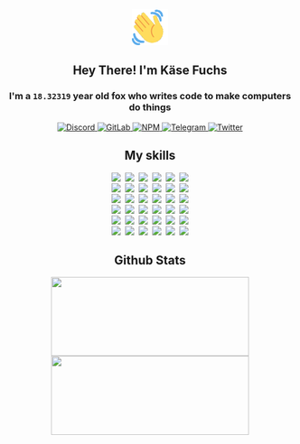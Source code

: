 <div><p align=center><img src=./resources/images/wave.gif width=64px height=64px></p><h2 align=center>Hey There! I'm Käse Fuchs</h2><h3 align=center>I'm a <code>18.32319</code> year old fox who writes code to make computers do things</h3><p align=center><a href=https://discord.com/users/507526681125322772><img alt=Discord src="https://img.shields.io/badge/Discord-5865F2?logo=discord&logoColor=white&style=flat-square#f73e91a6764f923f49c25ba02eaac89e"> </a><a href=https://gitlab.com/kasefuchs><img alt=GitLab src="https://img.shields.io/badge/GitLab-330F63?logo=gitlab&logoColor=white&style=flat-square#f73e91a6764f923f49c25ba02eaac89e"> </a><a href=https://npmjs.com/~kasefuchs><img alt=NPM src="https://img.shields.io/badge/NPM-CB3837?logo=npm&logoColor=white&style=flat-square#f73e91a6764f923f49c25ba02eaac89e"> </a><a href=https://t.me/kasefuchs><img alt=Telegram src="https://img.shields.io/badge/Telegram-2CA5E0?logo=telegram&logoColor=white&style=flat-square#f73e91a6764f923f49c25ba02eaac89e"> </a><a href=https://twitter.com/kasefuchs><img alt=Twitter src="https://img.shields.io/badge/Twitter-1DA1F2?logo=twitter&logoColor=white&style=flat-square#f73e91a6764f923f49c25ba02eaac89e"></a></p><h2 align=center>My skills</h2><p align=center><a href=https://aws.amazon.com/ ><picture><source srcset="https://skillicons.dev/icons?i=aws&theme=dark#f73e91a6764f923f49c25ba02eaac89e" media="(prefers-color-scheme: dark)"><source srcset="https://skillicons.dev/icons?i=aws&theme=light#f73e91a6764f923f49c25ba02eaac89e" media="(prefers-color-scheme: light), (prefers-color-scheme: no-preference)"><img src="https://skillicons.dev/icons?i=aws&theme=light#f73e91a6764f923f49c25ba02eaac89e"></picture></a>&nbsp;&nbsp;<a href=https://en.wikipedia.org/wiki/Bash_(Unix_shell)><picture><source srcset="https://skillicons.dev/icons?i=bash&theme=dark#f73e91a6764f923f49c25ba02eaac89e" media="(prefers-color-scheme: dark)"><source srcset="https://skillicons.dev/icons?i=bash&theme=light#f73e91a6764f923f49c25ba02eaac89e" media="(prefers-color-scheme: light), (prefers-color-scheme: no-preference)"><img src="https://skillicons.dev/icons?i=bash&theme=light#f73e91a6764f923f49c25ba02eaac89e"></picture></a>&nbsp;&nbsp;<a href=https://discord.com/developers/docs><picture><source srcset="https://skillicons.dev/icons?i=bots&theme=dark#f73e91a6764f923f49c25ba02eaac89e" media="(prefers-color-scheme: dark)"><source srcset="https://skillicons.dev/icons?i=bots&theme=light#f73e91a6764f923f49c25ba02eaac89e" media="(prefers-color-scheme: light), (prefers-color-scheme: no-preference)"><img src="https://skillicons.dev/icons?i=bots&theme=light#f73e91a6764f923f49c25ba02eaac89e"></picture></a>&nbsp;&nbsp;<a href=https://www.cloudflare.com/ ><picture><source srcset="https://skillicons.dev/icons?i=cloudflare&theme=dark#f73e91a6764f923f49c25ba02eaac89e" media="(prefers-color-scheme: dark)"><source srcset="https://skillicons.dev/icons?i=cloudflare&theme=light#f73e91a6764f923f49c25ba02eaac89e" media="(prefers-color-scheme: light), (prefers-color-scheme: no-preference)"><img src="https://skillicons.dev/icons?i=cloudflare&theme=light#f73e91a6764f923f49c25ba02eaac89e"></picture></a>&nbsp;&nbsp;<a href=https://en.wikipedia.org/wiki/CSS><picture><source srcset="https://skillicons.dev/icons?i=css&theme=dark#f73e91a6764f923f49c25ba02eaac89e" media="(prefers-color-scheme: dark)"><source srcset="https://skillicons.dev/icons?i=css&theme=light#f73e91a6764f923f49c25ba02eaac89e" media="(prefers-color-scheme: light), (prefers-color-scheme: no-preference)"><img src="https://skillicons.dev/icons?i=css&theme=light#f73e91a6764f923f49c25ba02eaac89e"></picture></a>&nbsp;&nbsp;<a href=https://www.docker.com/ ><picture><source srcset="https://skillicons.dev/icons?i=docker&theme=dark#f73e91a6764f923f49c25ba02eaac89e" media="(prefers-color-scheme: dark)"><source srcset="https://skillicons.dev/icons?i=docker&theme=light#f73e91a6764f923f49c25ba02eaac89e" media="(prefers-color-scheme: light), (prefers-color-scheme: no-preference)"><img src="https://skillicons.dev/icons?i=docker&theme=light#f73e91a6764f923f49c25ba02eaac89e"></picture></a><br><a href=https://www.electronjs.org/ ><picture><source srcset="https://skillicons.dev/icons?i=electron&theme=dark#f73e91a6764f923f49c25ba02eaac89e" media="(prefers-color-scheme: dark)"><source srcset="https://skillicons.dev/icons?i=electron&theme=light#f73e91a6764f923f49c25ba02eaac89e" media="(prefers-color-scheme: light), (prefers-color-scheme: no-preference)"><img src="https://skillicons.dev/icons?i=electron&theme=light#f73e91a6764f923f49c25ba02eaac89e"></picture></a>&nbsp;&nbsp;<a href=https://expressjs.com/ ><picture><source srcset="https://skillicons.dev/icons?i=express&theme=dark#f73e91a6764f923f49c25ba02eaac89e" media="(prefers-color-scheme: dark)"><source srcset="https://skillicons.dev/icons?i=express&theme=light#f73e91a6764f923f49c25ba02eaac89e" media="(prefers-color-scheme: light), (prefers-color-scheme: no-preference)"><img src="https://skillicons.dev/icons?i=express&theme=light#f73e91a6764f923f49c25ba02eaac89e"></picture></a>&nbsp;&nbsp;<a href=https://www.figma.com/ ><picture><source srcset="https://skillicons.dev/icons?i=figma&theme=dark#f73e91a6764f923f49c25ba02eaac89e" media="(prefers-color-scheme: dark)"><source srcset="https://skillicons.dev/icons?i=figma&theme=light#f73e91a6764f923f49c25ba02eaac89e" media="(prefers-color-scheme: light), (prefers-color-scheme: no-preference)"><img src="https://skillicons.dev/icons?i=figma&theme=light#f73e91a6764f923f49c25ba02eaac89e"></picture></a>&nbsp;&nbsp;<a href=https://firebase.google.com/ ><picture><source srcset="https://skillicons.dev/icons?i=firebase&theme=dark#f73e91a6764f923f49c25ba02eaac89e" media="(prefers-color-scheme: dark)"><source srcset="https://skillicons.dev/icons?i=firebase&theme=light#f73e91a6764f923f49c25ba02eaac89e" media="(prefers-color-scheme: light), (prefers-color-scheme: no-preference)"><img src="https://skillicons.dev/icons?i=firebase&theme=light#f73e91a6764f923f49c25ba02eaac89e"></picture></a>&nbsp;&nbsp;<a href=https://flask.palletsprojects.com/ ><picture><source srcset="https://skillicons.dev/icons?i=flask&theme=dark#f73e91a6764f923f49c25ba02eaac89e" media="(prefers-color-scheme: dark)"><source srcset="https://skillicons.dev/icons?i=flask&theme=light#f73e91a6764f923f49c25ba02eaac89e" media="(prefers-color-scheme: light), (prefers-color-scheme: no-preference)"><img src="https://skillicons.dev/icons?i=flask&theme=light#f73e91a6764f923f49c25ba02eaac89e"></picture></a>&nbsp;&nbsp;<a href=https://cloud.google.com/ ><picture><source srcset="https://skillicons.dev/icons?i=gcp&theme=dark#f73e91a6764f923f49c25ba02eaac89e" media="(prefers-color-scheme: dark)"><source srcset="https://skillicons.dev/icons?i=gcp&theme=light#f73e91a6764f923f49c25ba02eaac89e" media="(prefers-color-scheme: light), (prefers-color-scheme: no-preference)"><img src="https://skillicons.dev/icons?i=gcp&theme=light#f73e91a6764f923f49c25ba02eaac89e"></picture></a><br><a href=https://git-scm.com/ ><picture><source srcset="https://skillicons.dev/icons?i=git&theme=dark#f73e91a6764f923f49c25ba02eaac89e" media="(prefers-color-scheme: dark)"><source srcset="https://skillicons.dev/icons?i=git&theme=light#f73e91a6764f923f49c25ba02eaac89e" media="(prefers-color-scheme: light), (prefers-color-scheme: no-preference)"><img src="https://skillicons.dev/icons?i=git&theme=light#f73e91a6764f923f49c25ba02eaac89e"></picture></a>&nbsp;&nbsp;<a href=https://github.com/ ><picture><source srcset="https://skillicons.dev/icons?i=github&theme=dark#f73e91a6764f923f49c25ba02eaac89e" media="(prefers-color-scheme: dark)"><source srcset="https://skillicons.dev/icons?i=github&theme=light#f73e91a6764f923f49c25ba02eaac89e" media="(prefers-color-scheme: light), (prefers-color-scheme: no-preference)"><img src="https://skillicons.dev/icons?i=github&theme=light#f73e91a6764f923f49c25ba02eaac89e"></picture></a>&nbsp;&nbsp;<a href=https://gitlab.com/ ><picture><source srcset="https://skillicons.dev/icons?i=gitlab&theme=dark#f73e91a6764f923f49c25ba02eaac89e" media="(prefers-color-scheme: dark)"><source srcset="https://skillicons.dev/icons?i=gitlab&theme=light#f73e91a6764f923f49c25ba02eaac89e" media="(prefers-color-scheme: light), (prefers-color-scheme: no-preference)"><img src="https://skillicons.dev/icons?i=gitlab&theme=light#f73e91a6764f923f49c25ba02eaac89e"></picture></a>&nbsp;&nbsp;<a href=https://www.heroku.com/ ><picture><source srcset="https://skillicons.dev/icons?i=heroku&theme=dark#f73e91a6764f923f49c25ba02eaac89e" media="(prefers-color-scheme: dark)"><source srcset="https://skillicons.dev/icons?i=heroku&theme=light#f73e91a6764f923f49c25ba02eaac89e" media="(prefers-color-scheme: light), (prefers-color-scheme: no-preference)"><img src="https://skillicons.dev/icons?i=heroku&theme=light#f73e91a6764f923f49c25ba02eaac89e"></picture></a>&nbsp;&nbsp;<a href=https://en.wikipedia.org/wiki/HTML><picture><source srcset="https://skillicons.dev/icons?i=html&theme=dark#f73e91a6764f923f49c25ba02eaac89e" media="(prefers-color-scheme: dark)"><source srcset="https://skillicons.dev/icons?i=html&theme=light#f73e91a6764f923f49c25ba02eaac89e" media="(prefers-color-scheme: light), (prefers-color-scheme: no-preference)"><img src="https://skillicons.dev/icons?i=html&theme=light#f73e91a6764f923f49c25ba02eaac89e"></picture></a>&nbsp;&nbsp;<a href=https://en.wikipedia.org/wiki/JavaScript><picture><source srcset="https://skillicons.dev/icons?i=js&theme=dark#f73e91a6764f923f49c25ba02eaac89e" media="(prefers-color-scheme: dark)"><source srcset="https://skillicons.dev/icons?i=js&theme=light#f73e91a6764f923f49c25ba02eaac89e" media="(prefers-color-scheme: light), (prefers-color-scheme: no-preference)"><img src="https://skillicons.dev/icons?i=js&theme=light#f73e91a6764f923f49c25ba02eaac89e"></picture></a><br><a href=https://en.wikipedia.org/wiki/Linux><picture><source srcset="https://skillicons.dev/icons?i=linux&theme=dark#f73e91a6764f923f49c25ba02eaac89e" media="(prefers-color-scheme: dark)"><source srcset="https://skillicons.dev/icons?i=linux&theme=light#f73e91a6764f923f49c25ba02eaac89e" media="(prefers-color-scheme: light), (prefers-color-scheme: no-preference)"><img src="https://skillicons.dev/icons?i=linux&theme=light#f73e91a6764f923f49c25ba02eaac89e"></picture></a>&nbsp;&nbsp;<a href=https://mui.com/ ><picture><source srcset="https://skillicons.dev/icons?i=materialui&theme=dark#f73e91a6764f923f49c25ba02eaac89e" media="(prefers-color-scheme: dark)"><source srcset="https://skillicons.dev/icons?i=materialui&theme=light#f73e91a6764f923f49c25ba02eaac89e" media="(prefers-color-scheme: light), (prefers-color-scheme: no-preference)"><img src="https://skillicons.dev/icons?i=materialui&theme=light#f73e91a6764f923f49c25ba02eaac89e"></picture></a>&nbsp;&nbsp;<a href=https://en.wikipedia.org/wiki/Markdown><picture><source srcset="https://skillicons.dev/icons?i=md&theme=dark#f73e91a6764f923f49c25ba02eaac89e" media="(prefers-color-scheme: dark)"><source srcset="https://skillicons.dev/icons?i=md&theme=light#f73e91a6764f923f49c25ba02eaac89e" media="(prefers-color-scheme: light), (prefers-color-scheme: no-preference)"><img src="https://skillicons.dev/icons?i=md&theme=light#f73e91a6764f923f49c25ba02eaac89e"></picture></a>&nbsp;&nbsp;<a href=https://www.mongodb.com/ ><picture><source srcset="https://skillicons.dev/icons?i=mongodb&theme=dark#f73e91a6764f923f49c25ba02eaac89e" media="(prefers-color-scheme: dark)"><source srcset="https://skillicons.dev/icons?i=mongodb&theme=light#f73e91a6764f923f49c25ba02eaac89e" media="(prefers-color-scheme: light), (prefers-color-scheme: no-preference)"><img src="https://skillicons.dev/icons?i=mongodb&theme=light#f73e91a6764f923f49c25ba02eaac89e"></picture></a>&nbsp;&nbsp;<a href=https://www.mysql.com/ ><picture><source srcset="https://skillicons.dev/icons?i=mysql&theme=dark#f73e91a6764f923f49c25ba02eaac89e" media="(prefers-color-scheme: dark)"><source srcset="https://skillicons.dev/icons?i=mysql&theme=light#f73e91a6764f923f49c25ba02eaac89e" media="(prefers-color-scheme: light), (prefers-color-scheme: no-preference)"><img src="https://skillicons.dev/icons?i=mysql&theme=light#f73e91a6764f923f49c25ba02eaac89e"></picture></a>&nbsp;&nbsp;<a href=https://nextjs.org/ ><picture><source srcset="https://skillicons.dev/icons?i=nextjs&theme=dark#f73e91a6764f923f49c25ba02eaac89e" media="(prefers-color-scheme: dark)"><source srcset="https://skillicons.dev/icons?i=nextjs&theme=light#f73e91a6764f923f49c25ba02eaac89e" media="(prefers-color-scheme: light), (prefers-color-scheme: no-preference)"><img src="https://skillicons.dev/icons?i=nextjs&theme=light#f73e91a6764f923f49c25ba02eaac89e"></picture></a><br><a href=https://nodejs.org/en/ ><picture><source srcset="https://skillicons.dev/icons?i=nodejs&theme=dark#f73e91a6764f923f49c25ba02eaac89e" media="(prefers-color-scheme: dark)"><source srcset="https://skillicons.dev/icons?i=nodejs&theme=light#f73e91a6764f923f49c25ba02eaac89e" media="(prefers-color-scheme: light), (prefers-color-scheme: no-preference)"><img src="https://skillicons.dev/icons?i=nodejs&theme=light#f73e91a6764f923f49c25ba02eaac89e"></picture></a>&nbsp;&nbsp;<a href=https://www.postgresql.org/ ><picture><source srcset="https://skillicons.dev/icons?i=postgres&theme=dark#f73e91a6764f923f49c25ba02eaac89e" media="(prefers-color-scheme: dark)"><source srcset="https://skillicons.dev/icons?i=postgres&theme=light#f73e91a6764f923f49c25ba02eaac89e" media="(prefers-color-scheme: light), (prefers-color-scheme: no-preference)"><img src="https://skillicons.dev/icons?i=postgres&theme=light#f73e91a6764f923f49c25ba02eaac89e"></picture></a>&nbsp;&nbsp;<a href=https://learn.microsoft.com/en-us/powershell/ ><picture><source srcset="https://skillicons.dev/icons?i=powershell&theme=dark#f73e91a6764f923f49c25ba02eaac89e" media="(prefers-color-scheme: dark)"><source srcset="https://skillicons.dev/icons?i=powershell&theme=light#f73e91a6764f923f49c25ba02eaac89e" media="(prefers-color-scheme: light), (prefers-color-scheme: no-preference)"><img src="https://skillicons.dev/icons?i=powershell&theme=light#f73e91a6764f923f49c25ba02eaac89e"></picture></a>&nbsp;&nbsp;<a href=https://www.python.org/ ><picture><source srcset="https://skillicons.dev/icons?i=py&theme=dark#f73e91a6764f923f49c25ba02eaac89e" media="(prefers-color-scheme: dark)"><source srcset="https://skillicons.dev/icons?i=py&theme=light#f73e91a6764f923f49c25ba02eaac89e" media="(prefers-color-scheme: light), (prefers-color-scheme: no-preference)"><img src="https://skillicons.dev/icons?i=py&theme=light#f73e91a6764f923f49c25ba02eaac89e"></picture></a>&nbsp;&nbsp;<a href=https://www.raspberrypi.org/ ><picture><source srcset="https://skillicons.dev/icons?i=raspberrypi&theme=dark#f73e91a6764f923f49c25ba02eaac89e" media="(prefers-color-scheme: dark)"><source srcset="https://skillicons.dev/icons?i=raspberrypi&theme=light#f73e91a6764f923f49c25ba02eaac89e" media="(prefers-color-scheme: light), (prefers-color-scheme: no-preference)"><img src="https://skillicons.dev/icons?i=raspberrypi&theme=light#f73e91a6764f923f49c25ba02eaac89e"></picture></a>&nbsp;&nbsp;<a href=https://reactjs.org/ ><picture><source srcset="https://skillicons.dev/icons?i=react&theme=dark#f73e91a6764f923f49c25ba02eaac89e" media="(prefers-color-scheme: dark)"><source srcset="https://skillicons.dev/icons?i=react&theme=light#f73e91a6764f923f49c25ba02eaac89e" media="(prefers-color-scheme: light), (prefers-color-scheme: no-preference)"><img src="https://skillicons.dev/icons?i=react&theme=light#f73e91a6764f923f49c25ba02eaac89e"></picture></a><br><a href=https://redux.js.org/ ><picture><source srcset="https://skillicons.dev/icons?i=redux&theme=dark#f73e91a6764f923f49c25ba02eaac89e" media="(prefers-color-scheme: dark)"><source srcset="https://skillicons.dev/icons?i=redux&theme=light#f73e91a6764f923f49c25ba02eaac89e" media="(prefers-color-scheme: light), (prefers-color-scheme: no-preference)"><img src="https://skillicons.dev/icons?i=redux&theme=light#f73e91a6764f923f49c25ba02eaac89e"></picture></a>&nbsp;&nbsp;<a href=https://en.wikipedia.org/wiki/Regular_expression><picture><source srcset="https://skillicons.dev/icons?i=regex&theme=dark#f73e91a6764f923f49c25ba02eaac89e" media="(prefers-color-scheme: dark)"><source srcset="https://skillicons.dev/icons?i=regex&theme=light#f73e91a6764f923f49c25ba02eaac89e" media="(prefers-color-scheme: light), (prefers-color-scheme: no-preference)"><img src="https://skillicons.dev/icons?i=regex&theme=light#f73e91a6764f923f49c25ba02eaac89e"></picture></a>&nbsp;&nbsp;<a href=https://en.wikipedia.org/wiki/Sass_(stylesheet_language)><picture><source srcset="https://skillicons.dev/icons?i=sass&theme=dark#f73e91a6764f923f49c25ba02eaac89e" media="(prefers-color-scheme: dark)"><source srcset="https://skillicons.dev/icons?i=sass&theme=light#f73e91a6764f923f49c25ba02eaac89e" media="(prefers-color-scheme: light), (prefers-color-scheme: no-preference)"><img src="https://skillicons.dev/icons?i=sass&theme=light#f73e91a6764f923f49c25ba02eaac89e"></picture></a>&nbsp;&nbsp;<a href=https://www.typescriptlang.org/ ><picture><source srcset="https://skillicons.dev/icons?i=ts&theme=dark#f73e91a6764f923f49c25ba02eaac89e" media="(prefers-color-scheme: dark)"><source srcset="https://skillicons.dev/icons?i=ts&theme=light#f73e91a6764f923f49c25ba02eaac89e" media="(prefers-color-scheme: light), (prefers-color-scheme: no-preference)"><img src="https://skillicons.dev/icons?i=ts&theme=light#f73e91a6764f923f49c25ba02eaac89e"></picture></a>&nbsp;&nbsp;<a href=https://unity.com/ ><picture><source srcset="https://skillicons.dev/icons?i=unity&theme=dark#f73e91a6764f923f49c25ba02eaac89e" media="(prefers-color-scheme: dark)"><source srcset="https://skillicons.dev/icons?i=unity&theme=light#f73e91a6764f923f49c25ba02eaac89e" media="(prefers-color-scheme: light), (prefers-color-scheme: no-preference)"><img src="https://skillicons.dev/icons?i=unity&theme=light#f73e91a6764f923f49c25ba02eaac89e"></picture></a>&nbsp;&nbsp;<a href=https://workers.cloudflare.com/ ><picture><source srcset="https://skillicons.dev/icons?i=workers&theme=dark#f73e91a6764f923f49c25ba02eaac89e" media="(prefers-color-scheme: dark)"><source srcset="https://skillicons.dev/icons?i=workers&theme=light#f73e91a6764f923f49c25ba02eaac89e" media="(prefers-color-scheme: light), (prefers-color-scheme: no-preference)"><img src="https://skillicons.dev/icons?i=workers&theme=light#f73e91a6764f923f49c25ba02eaac89e"></picture></a><br></p><h2 align=center>Github Stats</h2><p align=center><picture><source srcset="https://github-readme-stats-kasefuchs.vercel.app/api/?count_private=true&hide_border=true&hide_rank=true&line_height=20&hide_title=true&username=Kasefuchs&theme=dark#f73e91a6764f923f49c25ba02eaac89e" media="(prefers-color-scheme: dark)"><source srcset="https://github-readme-stats-kasefuchs.vercel.app/api/?count_private=true&hide_border=true&hide_rank=true&line_height=20&hide_title=true&username=Kasefuchs&theme=light#f73e91a6764f923f49c25ba02eaac89e" media="(prefers-color-scheme: light), (prefers-color-scheme: no-preference)"><img align=middle width=350 height=140 src="https://github-readme-stats-kasefuchs.vercel.app/api/?count_private=true&hide_border=true&hide_rank=true&line_height=20&hide_title=true&username=Kasefuchs&theme=light#f73e91a6764f923f49c25ba02eaac89e"></picture><picture><source srcset="https://github-readme-stats-kasefuchs.vercel.app/api/top-langs/?count_private=true&hide_border=true&layout=compact&username=Kasefuchs&theme=dark#f73e91a6764f923f49c25ba02eaac89e" media="(prefers-color-scheme: dark)"><source srcset="https://github-readme-stats-kasefuchs.vercel.app/api/top-langs/?count_private=true&hide_border=true&layout=compact&username=Kasefuchs&theme=light#f73e91a6764f923f49c25ba02eaac89e" media="(prefers-color-scheme: light), (prefers-color-scheme: no-preference)"><img align=middle width=350 height=140 src="https://github-readme-stats-kasefuchs.vercel.app/api/top-langs/?count_private=true&hide_border=true&layout=compact&username=Kasefuchs&theme=light#f73e91a6764f923f49c25ba02eaac89e"></picture></p><img src="https://hit.yhype.me/github/profile?user_id=64592097#f73e91a6764f923f49c25ba02eaac89e" alt=""></div>